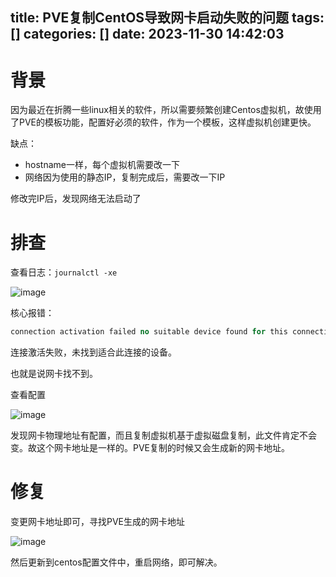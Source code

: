 title: PVE复制CentOS导致网卡启动失败的问题
tags: []
categories: []
date: 2023-11-30 14:42:03
---


# 背景

因为最近在折腾一些linux相关的软件，所以需要频繁创建Centos虚拟机，故使用了PVE的模板功能，配置好必须的软件，作为一个模板，这样虚拟机创建更快。

缺点：

- hostname一样，每个虚拟机需要改一下
- 网络因为使用的静态IP，复制完成后，需要改一下IP

修改完IP后，发现网络无法启动了

# 排查

查看日志：`journalctl -xe`​

![image](https://static.lianglianglee.com/assets/image-20231129104735-a92h5s7.png)​

核心报错：

```sql
connection activation failed no suitable device found for this connection 
```

连接激活失败，未找到适合此连接的设备。

也就是说网卡找不到。

查看配置

![image](https://static.lianglianglee.com/assets/image-20231129105007-obzvhzr.png)​

发现网卡物理地址有配置，而且复制虚拟机基于虚拟磁盘复制，此文件肯定不会变。故这个网卡地址是一样的。PVE复制的时候又会生成新的网卡地址。

# 修复

变更网卡地址即可，寻找PVE生成的网卡地址

![image](https://static.lianglianglee.com/assets/image-20231129105152-ina6aoi.png)​

然后更新到centos配置文件中，重启网络，即可解决。